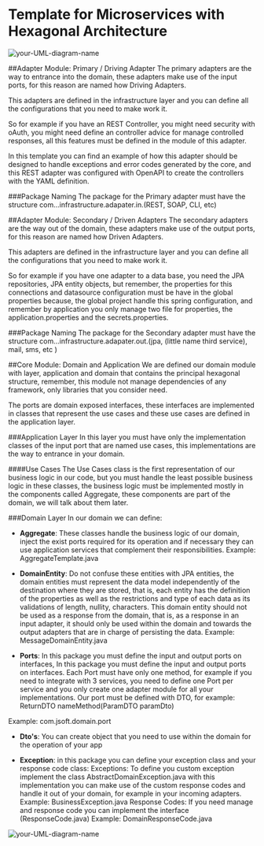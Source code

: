 # Template for Microservices with Hexagonal Architecture

![your-UML-diagram-name](http://www.plantuml.com/plantuml/proxy?cache=no&src=https://raw.githubusercontent.com/johnjqc/hexagonal-architecture-ports-adapters/main/documentation/diagram-project-components.iuml)

##Adapter Module: Primary / Driving Adapter
The primary adapters are the way to entrance into the domain, these adapters make use of the input ports, for this reason are named how Driving Adapters.

This adapters are defined in the infrastructure layer  and you can define all the configurations that you need to make work it.

So for example if you have an REST Controller, you might need security with oAuth, you might need define an controller advice for manage controlled responses, all this features must be defined in the module of this adapter.

In this template you can find an example of how this adapter should be designed to handle exceptions and error codes generated by the core, and this REST adapter was configured with OpenAPI to create the controllers with the YAML definition.

###Package Naming
The package for the Primary adapter must have the structure com...infrastructure.adapater.in.(REST, SOAP, CLI, etc)


##Adapter Module: Secondary / Driven Adapters
The secondary adapters are the way out of the domain, these adapters make use of the output ports, for this reason are named how Driven Adapters.

This adapters are defined in the infrastructure layer  and you can define all the configurations that you need to make work it.

So for example if you have one adapter to a data base, you need the JPA repositories, JPA entity objects, but remember, the properties for this connections and datasource configuration must be have in the global properties because, the global project handle this spring configuration, and remember by application you only manage two file for properties, the application.properties and the secrets.properties.

###Package Naming
The package for the Secondary adapter must have the structure com...infrastructure.adapater.out.(jpa, (little name third service), mail, sms, etc )


##Core Module: Domain and Application
We are defined our domain module with layer, application and domain that contains the principal hexagonal structure, remember, this module not manage dependencies of any framework, only libraries that you consider need.

The ports are domain exposed interfaces, these interfaces are implemented in classes that represent the use cases and these use cases are defined in the application layer.

###Application Layer
In this layer you must have only the implementation classes of the input port that are named use cases, this implementations are the way to entrance in your domain.

####Use Cases
The Use Cases class is the first representation of our business logic in our code, but you must handle the least possible business logic in these classes, the business logic must be implemented mostly in the components called Aggregate, these components are part of the domain, we will talk about them later.

###Domain Layer
In our domain we can define:

- **Aggregate**: These classes handle the business logic of our domain, inject the exist ports required for its operation and if necessary they can use application services that complement their responsibilities.
Example: AggregateTemplate.java
  
- **DomainEntity**: Do not confuse these entities with JPA entities, the domain entities must represent the data model independently of the destination where they are stored, that is, each entity has the definition of the properties as well as the restrictions and type of each data as its validations of length, nullity, characters.
This domain entity should not be used as a response from the domain, that is, as a response in an input adapter, it should only be used within the domain and towards the output adapters that are in charge of persisting the data.
Example: MessageDomainEntity.java
  
- **Ports**: In this package you must define the input and output ports on interfaces, In this package you must define the input and output ports on interfaces.
Each Port must have only one method, for example if you need to integrate with 3 services, you need to define one Port per service and you only create one adapter module for all your implementations.
Our port must be defined with DTO, for example: ReturnDTO nameMethod(ParamDTO paramDto)

Example: com.jsoft.domain.port

- **Dto's**: You can create object that you need to use within the domain for the operation of your app

- **Exception**: in this package you can define your exception class and your response code class:
Exceptions: To define you custom exception implement the class AbstractDomainException.java with this implementation you can make use of the custom response codes and handle it out of your domain, for example in your incoming adapters.
Example: BusinessException.java
Response Codes: If you need manage and response code you can implement the interface (ResponseCode.java)
Example: DomainResponseCode.java

![your-UML-diagram-name](http://www.plantuml.com/plantuml/proxy?cache=no&src=https://raw.githubusercontent.com/johnjqc/hexagonal-architecture-ports-adapters/main/documentation/diagram-components.iuml)